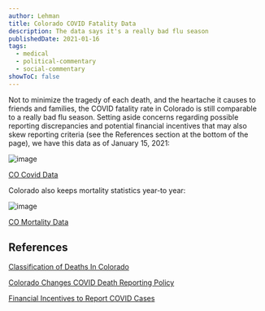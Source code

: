 ```yaml
---
author: Lehman
title: Colorado COVID Fatality Data
description: The data says it's a really bad flu season
publishedDate: 2021-01-16
tags:
  - medical
  - political-commentary
  - social-commentary
showToC: false
---
```


Not to minimize the tragedy of each death, and the heartache it causes to friends and families, the COVID fatality rate in Colorado is still comparable to a really bad flu season. Setting aside concerns regarding possible reporting discrepancies and potential financial incentives that may also skew reporting criteria (see the References section at the bottom of the page), we have this data as of January 15, 2021:

![image](@/assets/images/posts/covid19-colorado-jan-15.png)

[CO Covid Data](https://covid19.colorado.gov/data)

Colorado also keeps mortality statistics year-to year:

![image](@/assets/images/posts/colorado-mortality-2012.png)

[CO Mortality Data](https://cohealthviz.dphe.state.co.us/t/HealthInformaticsPublic/views/COHIDFullDeathQuery_StateDemographyPopEstimates/MortalityStatistics?iframeSizedToWindow=true&,:embed=y&,:showAppBanner=false&,:display_count=no&,:showVizHome=no)

## References

[Classification of Deaths In Colorado](https://denver.cbslocal.com/2020/12/15/grand-county-covid-deaths/)

[Colorado Changes COVID Death Reporting Policy](https://www.denverpost.com/2020/05/15/colorado-covid-coronavirus-counting-deaths-fatalities/)

[Financial Incentives to Report COVID Cases](https://www.christianpost.com/news/cdc-director-agrees-that-hospitals-have-monetary-incentive-to-inflate-covid-19-data.html)
